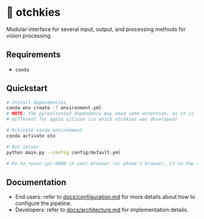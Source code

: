 # 🥽 otchkies

Modular interface for several input, output, and processing methods for vision processing.

## Requirements

* `conda`

## Quickstart

```bash
# Install dependencies
conda env create -f environment.yml
# NOTE: the pyrealsense2 dependency may need some attention, as it is 
# different for apple silicon (in which otchkies was developed)

# Activate conda environment
conda activate oto

# Run server 
python main.py --config config/default.yml

# Go to <your-ip>:8000 in your browser (or phone's browser, if in the same network) if in browser mode
```

## Documentation

* End users: refer to [docs/configuration.md](./docs/configuration.md) for more 
details about how to configure the pipeline.
* Developers: refer to [docs/architecture.md](./docs/architecture.md) for implementation
details.